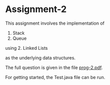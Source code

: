 # Assignment-2 

This assignment involves the implementation of  
1. Stack 
2. Queue 

using 
2. Linked Lists 

as the underlying data structures.

The full question is given in the file [prog-2.pdf].

[prog-2.pdf]: https://github.com/ocimakamboj/DSA/blob/master/prog-2/prog-2.pdf

For getting started, the Test.java file can be run.
